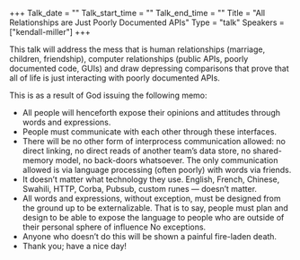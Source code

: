 +++
Talk_date = ""
Talk_start_time = ""
Talk_end_time = ""
Title = "All Relationships are Just Poorly Documented APIs"
Type = "talk"
Speakers = ["kendall-miller"]
+++

This talk will address the mess that is human relationships (marriage, children, friendship), computer relationships (public APIs, poorly documented code, GUIs) and draw depressing comparisons that prove that all of life is just interacting with poorly documented APIs.

This is as a result of God issuing the following memo:

- All people will henceforth expose their opinions and attitudes through words and expressions.
- People must communicate with each other through these interfaces.
- There will be no other form of interprocess communication allowed: no direct linking, no direct reads of another team’s data store, no shared-memory model, no back-doors whatsoever. The only communication allowed is via language processing (often poorly) with words via friends.
- It doesn’t matter what technology they use. English, French, Chinese, Swahili, HTTP, Corba, Pubsub, custom runes — doesn’t matter.
- All words and expressions, without exception, must be designed from the ground up to be externalizable. That is to say, people must plan and design to be able to expose the language to people who are outside of their personal sphere of influence No exceptions.
- Anyone who doesn’t do this will be shown a painful fire-laden death.
- Thank you; have a nice day!

